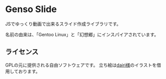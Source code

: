 # Genso Slide
JSでゆっくり動画で出来るスライド作成ライブラリです。

名前の由来は、「Gentoo Linux」と「幻想郷」にインスパイアされています。

## ライセンス
GPLの元に提供される自由ソフトウェアです。
立ち絵は[dairi様](https://www.pixiv.net/users/4920496)のイラストを借用しております。
